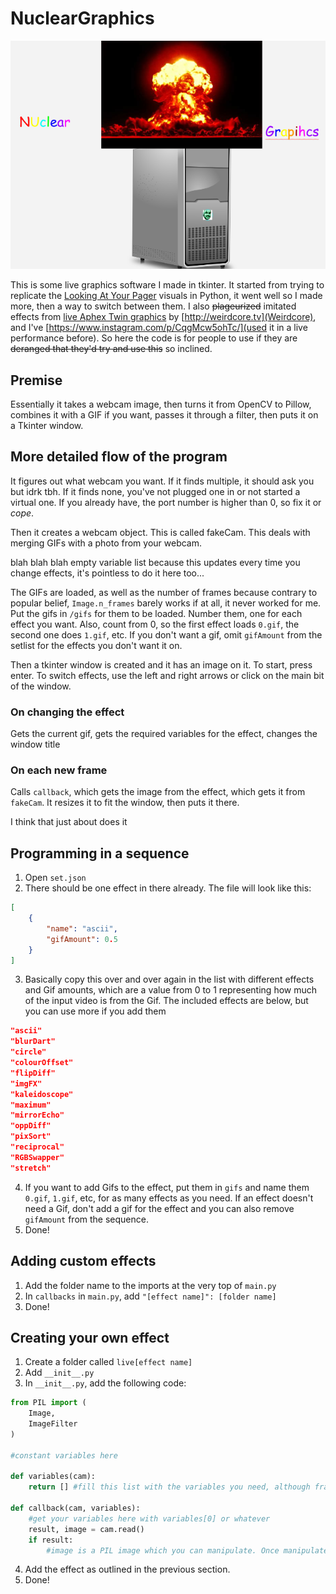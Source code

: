 # NuclearGraphics

![funni logo](https://raw.githubusercontent.com/onlytruejames/nuclearGraphics/main/nuclearGraphics.png)

This is some live graphics software I made in tkinter. It started from trying to replicate the [Looking At Your Pager](https://www.youtube.com/watch?v=Z2IwAKmY774) visuals in Python, it went well so I made more, then a way to switch between them. I also ~~plageurized~~ imitated effects from [live Aphex Twin graphics](https://www.youtube.com/watch?v=961uG4Ixg_Y) by [http://weirdcore.tv](Weirdcore), and I've [https://www.instagram.com/p/CqgMcw5ohTc/](used it in a live performance before). So here the code is for people to use if they are ~~deranged that they'd try and use this~~ so inclined.

## Premise

Essentially it takes a webcam image, then turns it from OpenCV to Pillow, combines it with a GIF if you want, passes it through a filter, then puts it on a Tkinter window.

## More detailed flow of the program

It figures out what webcam you want. If it finds multiple, it should ask you but idrk tbh. If it finds none, you've not plugged one in or not started a virtual one. If you already have, the port number is higher than 0, so fix it or *cope*.

Then it creates a webcam object. This is called fakeCam. This deals with merging GIFs with a photo from your webcam.

blah blah blah empty variable list because this updates every time you change effects, it's pointless to do it here too...

The GIFs are loaded, as well as the number of frames because contrary to popular belief, `Image.n_frames` barely works if at all, it never worked for me. Put the gifs in `/gifs` for them to be loaded. Number them, one for each effect you want. Also, count from 0, so the first effect loads `0.gif`, the second one does `1.gif`, etc. If you don't want a gif, omit `gifAmount` from the setlist for the effects you don't want it on.

Then a tkinter window is created and it has an image on it. To start, press enter. To switch effects, use the left and right arrows or click on the main bit of the window.

### On changing the effect

Gets the current gif, gets the required variables for the effect, changes the window title

### On each new frame

Calls `callback`, which gets the image from the effect, which gets it from `fakeCam`. It resizes it to fit the window, then puts it there.

I think that just about does it

## Programming in a sequence

1. Open `set.json`
2. There should be one effect in there already. The file will look like this:
```json
[
    {
        "name": "ascii",
        "gifAmount": 0.5
    }
]
```
3. Basically copy this over and over again in the list with different effects and Gif amounts, which are a value from 0 to 1 representing how much of the input video is from the Gif. The included effects are below, but you can use more if you add them
```json
"ascii"
"blurDart"
"circle"
"colourOffset"
"flipDiff"
"imgFX"
"kaleidoscope"
"maximum"
"mirrorEcho"
"oppDiff"
"pixSort"
"reciprocal"
"RGBSwapper"
"stretch"
```
4. If you want to add Gifs to the effect, put them in `gifs` and name them `0.gif`, `1.gif`, etc, for as many effects as you need. If an effect doesn't need a Gif, don't add a gif for the effect and you can also remove `gifAmount` from the sequence.
5. Done!

## Adding custom effects

1. Add the folder name to the imports at the very top of `main.py`
2. In `callbacks` in `main.py`, add `"[effect name]": [folder name]`
4. Done!

## Creating your own effect

1. Create a folder called `live[effect name]`
2. Add `__init__.py`
3. In `__init__.py`, add the following code:
```python
from PIL import (
    Image,
    ImageFilter
)

#constant variables here

def variables(cam):
    return [] #fill this list with the variables you need, although frankly it can be any data type as long as it's only one variable

def callback(cam, variables):
    #get your variables here with variables[0] or whatever
    result, image = cam.read()
    if result:
        #image is a PIL image which you can manipulate. Once manipulated, return the image.

```

4. Add the effect as outlined in the previous section.
5. Done!